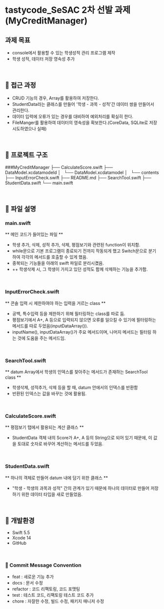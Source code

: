#  tastycode_SeSAC 2차 선발 과제(MyCreditManager) 

## 과제 목표

* console에서 활용할 수 있는 학생성적 관리 프로그램 제작
* 학생 성적, 데이터 저장 영속성 추가

<br>

## 📣 접근 과정

* CRUD 기능의 경우, Array를 활용하여 저장한다.
* StudentData라는 클래스를 만들어 '학생 - 과목 - 성적'간 데이터 쌍을 만들어서 관리한다.
* 데이터 입력에 오류가 있는 경우를 대비하여 예외처리를 확실히 한다.
* FileManger를 활용하여 데이터의 영속성을 확보한다.(CoreData, SQLite로 저장 시도하였으나 실패)

<br>


## 📣 프로젝트 구조

###MyCreditManager
├── CalculateScore.swift
├── DataModel.xcdatamodeld
│   └── DataModel.xcdatamodel
│       └── contents
├── InputErrorCheck.swift
├── README.md
├── SearchTool.swift
├── StudentData.swift
└── main.swift

<br>


## 📣 파일 설명

### main.swift

** 메인 코드가 들어있는 파일 **

* 학생 추가, 삭제, 성적 추가, 삭제, 평점보기와 관련된 function이 위치함.
* while문으로 기본 프로그램이 종료되기 전까지 작동되게 했고 Switch문으로 분기하여 각각의 메서드를 호출할 수 있게 했음.
* 중복되는 기능들을 아래의 swift 파일로 분리시켰음. 
* ++ 학생삭제 시, 그 학생이 가지고 있던 성적도 함께 삭제하는 기능을 추가함. 

<br>

### InputErrorCheck.swift

** 콘솔 입력 시 제한하여야 하는 입력을 거르는 class **

* 공백, 특수입력 등을 제한하기 위해 필터링하는 class를 따로 둠.
* 평점보기에서 A+, A 등으로 입력되지 않으면 오류를 일으킬 수 있기에 필터링하는 메서드를 따로 두었음(inputDataArray()).
* inputName(), inputDataArray()가 주요 메서드이며, 나머지 메서드는 필터링 하는 것에 도움을 주는 메서드임.

<br>

### SearchTool.swift

** datum Array에서 학생의 인덱스를 찾아주는 메서드가 존재하는 SearchTool class **

* 학생삭제, 성적추가, 삭제 등을 할 때, datum 안에서의 인덱스를 반환함
* 반환된 인덱스는 값을 바꾸는 것에 활용됨.

<br>

### CalculateScore.swift

** 평점보기 탭에서 활용되는 계산 클래스 **

* StudentData 객체 내의 Score가 A+, A 등의 String으로 되어 있기 때문에, 이 값을 토대로 숫자로 바꾸어 계산하는 메서드를 두었음.

<br>

### StudentData.swift 

** 하나의 객체로 만들어 datum 내에 담기 위한 클래스 ** 

* "학생 - 학생의 과목과 성적" 간의 관계가 있기 때문에 하나의 데이터로 만들어 저장하기 위한 데이터 타입을 새로 만들었음.
 
<br>

## 📣 개발환경

* Swift 5.5
* Xcode 14
* GitHub

<br>

### 📣 Commit Message Convention

* feat : 새로운 기능 추가
* docs : 문서 수정
* refactor : 코드 리팩토링, 코드 포맷팅
* test : 테스트 코드, 리팩토링 테스트 코드 추가
* chore : 자잘한 수정, 빌드 수정, 패키지 매니저 수정
